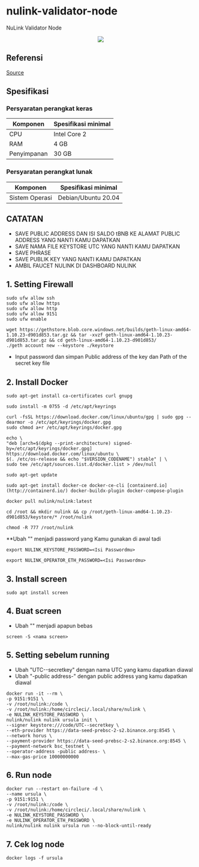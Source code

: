 # nulink-validator-node
NuLink Validator Node
<p align="center">
  <img height="auto" width="auto" src="https://cdn.publish0x.com/prod/fs/images/7c90f780ca96d06aa9e2627941fb1c3ef8ca73b64e0fa85d6e81c2fc65fa7cbd.png">
</p>

## Referensi

[Source](https://icy-gauge-010.notion.site/NuLink-Validator-Node-17851ba667054db7a1ba78e33e964325)

## Spesifikasi

### Persyaratan perangkat keras

| Komponen | Spesifikasi minimal |
|----------|---------------------|
|CPU|Intel Core 2|
|RAM|4 GB|
|Penyimpanan|30 GB|

### Persyaratan perangkat lunak

| Komponen | Spesifikasi minimal |
|----------|---------------------|
|Sistem Operasi|Debian/Ubuntu 20.04|

## CATATAN
- SAVE PUBLIC ADDRESS DAN ISI SALDO tBNB KE ALAMAT PUBLIC ADDRESS YANG NANTI KAMU DAPATKAN
- SAVE NAMA FILE KEYSTORE UTC YANG NANTI KAMU DAPATKAN
- SAVE PHRASE 
- SAVE PUBLIK KEY YANG NANTI KAMU DAPATKAN
- AMBIL FAUCET NULINK DI DASHBOARD NULINK 

## 1. Setting Firewall

```
sudo ufw allow ssh
sudo ufw allow https
sudo ufw allow http
sudo ufw allow 9151
sudo ufw enable
```
```
wget https://gethstore.blob.core.windows.net/builds/geth-linux-amd64-1.10.23-d901d853.tar.gz && tar -xvzf geth-linux-amd64-1.10.23-d901d853.tar.gz && cd geth-linux-amd64-1.10.23-d901d853/
./geth account new --keystore ./keystore
```
- Input password dan simpan Public address of the key dan Path of the secret key file

## 2. Install Docker

```
sudo apt-get install ca-certificates curl gnupg
```
```
sudo install -m 0755 -d /etc/apt/keyrings
```
```
curl -fsSL https://download.docker.com/linux/ubuntu/gpg | sudo gpg --dearmor -o /etc/apt/keyrings/docker.gpg
sudo chmod a+r /etc/apt/keyrings/docker.gpg
```
```
echo \
"deb [arch=$(dpkg --print-architecture) signed-by=/etc/apt/keyrings/docker.gpg] https://download.docker.com/linux/ubuntu \
$(. /etc/os-release && echo "$VERSION_CODENAME") stable" | \
sudo tee /etc/apt/sources.list.d/docker.list > /dev/null
```
```
sudo apt-get update
```
```
sudo apt-get install docker-ce docker-ce-cli [containerd.io](http://containerd.io/) docker-buildx-plugin docker-compose-plugin
```
```
docker pull nulink/nulink:latest
```
```
cd /root && mkdir nulink && cp /root/geth-linux-amd64-1.10.23-d901d853/keystore/* /root/nulink
```
```
chmod -R 777 /root/nulink
```

**Ubah "<Isi Passwordmu>" menjadi password yang Kamu gunakan di awal tadi
```
export NULINK_KEYSTORE_PASSWORD=<Isi Passwordmu>
```
```
export NULINK_OPERATOR_ETH_PASSWORD=<Isi Passwordmu>
```
  
## 3. Install screen
```
sudo apt install screen
```

## 4. Buat screen
- Ubah "<nama screen>" menjadi apapun bebas
```
screen -S <nama screen>
```

## 5. Setting sebelum running
- Ubah "UTC--secretkey" dengan nama UTC yang kamu dapatkan diawal
- Ubah "-public address-" dengan public address yang kamu dapatkan diawal

```
docker run -it --rm \
-p 9151:9151 \
-v /root/nulink:/code \
-v /root/nulink:/home/circleci/.local/share/nulink \
-e NULINK_KEYSTORE_PASSWORD \
nulink/nulink nulink ursula init \
--signer keystore:///code/UTC--secretkey \
--eth-provider https://data-seed-prebsc-2-s2.binance.org:8545 \
--network horus \
--payment-provider https://data-seed-prebsc-2-s2.binance.org:8545 \
--payment-network bsc_testnet \
--operator-address -public address- \
--max-gas-price 10000000000
```

## 6. Run node

```
docker run --restart on-failure -d \
--name ursula \
-p 9151:9151 \
-v /root/nulink:/code \
-v /root/nulink:/home/circleci/.local/share/nulink \
-e NULINK_KEYSTORE_PASSWORD \
-e NULINK_OPERATOR_ETH_PASSWORD \
nulink/nulink nulink ursula run --no-block-until-ready
```

## 7. Cek log node

```
docker logs -f ursula
```


